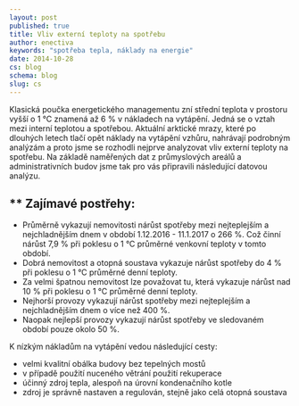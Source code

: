 ```yaml
---
layout: post
published: true
title: Vliv externí teploty na spotřebu
author: enectiva
keywords: "spotřeba tepla, náklady na energie"
date: 2014-10-28
cs: blog
schema: blog
slug: cs
---
```


Klasická poučka energetického managementu zní střední teplota v prostoru vyšší o 1 °C znamená až 6 % v nákladech na vytápění. Jedná se o vztah mezi interní teplotou a spotřebou. Aktuální arktické mrazy, které po dlouhých letech tlačí opět náklady na vytápění vzhůru, nahrávají podrobným analýzám a proto jsme se rozhodli nejprve analyzovat vliv externí teploty na spotřebu. Na základě naměřených dat z průmyslových areálů a administrativních budov jsme tak pro vás připravili následující datovou analýzu.

** Zajímavé postřehy:
------------------------------------------------------------
* Průměrně vykazují nemovitosti nárůst spotřeby mezi nejteplejším a nejchladnějším dnem v období 1.12.2016 - 11.1.2017 o 266 %. Což činní  nárůst 7,9 % při poklesu o 1 °C průměrné venkovní teploty v tomto období.
* Dobrá nemovitost a otopná soustava vykazuje nárůst spotřeby do 4 % při poklesu o 1 °C průměrné denní teploty.
* Za velmi špatnou nemovitost lze považovat tu, která vykazuje nárůst nad 10 % při poklesu o 1 °C průměrné denní teploty.
* Nejhorší provozy vykazují nárůst spotřeby mezi nejteplejším a nejchladnějším dnem o více než 400 %.
* Naopak nejlepší provozy vykazují nárůst spotřeby ve sledovaném období pouze okolo 50 %.

K nízkým nákladům na vytápění vedou následující cesty:

* velmi kvalitní obálka budovy bez tepelných mostů
* v případě použití nuceného větrání použití rekuperace
* účinný zdroj tepla, alespoň na úrovní kondenačního kotle 
* zdroj je správně nastaven a regulován, stejně jako celá otopná soustava
